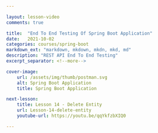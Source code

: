 ```yaml
---

layout: lesson-video
comments: true

title:  "End To End Testing Of Spring Boot Application"
date:   2021-10-02
categories: courses/spring-boot
markdown_ext: "markdown, mkdown, mkdn, mkd, md"
description: "REST API End To End Testing"
excerpt_separator: <!--more-->

cover-image: 
    url: /assets/img/thumb/postman.svg
    alt: Spring Boot Application
    title: Spring Boot Application

next-lesson:
    title: Lesson 14 - Delete Entity
    url: Lesson-14-delete-entity
    youtube-url: https://youtu.be/qqYkfzbXIQ0

---
```



<span id="ezoic-pub-video-placeholder-2"></span>